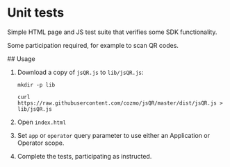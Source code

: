 # Unit tests

Simple HTML page and JS test suite that verifies some SDK functionality.

Some participation required, for example to scan QR codes.


## Usage

1. Download a copy of `jsQR.js` to `lib/jsQR.js`:
   ```
   mkdir -p lib

   curl https://raw.githubusercontent.com/cozmo/jsQR/master/dist/jsQR.js > lib/jsQR.js
   ```

1. Open `index.html`
2. Set `app` or `operator` query parameter to use either an Application or
   Operator scope.
3. Complete the tests, participating as instructed.
